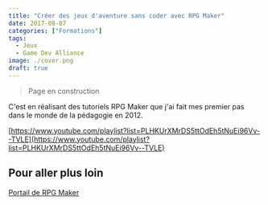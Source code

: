 ```yaml
---
title: "Créer des jeux d'aventure sans coder avec RPG Maker"
date: 2017-08-07
categories: ["Formations"]
tags:
  - Jeux
  - Game Dev Alliance
image: ./cover.png
draft: true
---
```


> Page en construction

C'est en réalisant des tutoriels RPG Maker que j'ai fait mes premier pas dans le monde de la pédagogie en 2012.

[https://www.youtube.com/playlist?list=PLHKUrXMrDS5ttOdEh5tNuEi96Vv--TVLE](https://www.youtube.com/playlist?list=PLHKUrXMrDS5ttOdEh5tNuEi96Vv--TVLE)

## Pour aller plus loin

[Portail de RPG Maker](https://wiki.gamedevalliance.fr/rpgmaker/)
